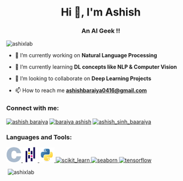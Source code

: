 <h1 align="center">Hi 👋, I'm Ashish</h1>
<h3 align="center">An AI Geek !!</h3>

<p align="left"> 
  <img src="https://komarev.com/ghpvc/?username=ashixlab&label=Profile%20views&color=0e75b6&style=flat" alt="ashixlab" /> 
</p>

- 🔭 I’m currently working on **Natural Language Processing**

- 🌱 I’m currently learning **DL concepts like NLP & Computer Vision**

- 👯 I’m looking to collaborate on **Deep Learning Projects**

- 📫 How to reach me **ashishbaraiya0416@gmail.com**

<h3 align="left">Connect with me:</h3>
<p align="left">
<a href="https://linkedin.com/in/ashish baraiya" target="blank"><img align="center" src="https://raw.githubusercontent.com/rahuldkjain/github-profile-readme-generator/master/src/images/icons/Social/linked-in-alt.svg" alt="ashish baraiya" height="30" width="40" /></a>
<a href="https://kaggle.com/baraiya ashish" target="blank"><img align="center" src="https://raw.githubusercontent.com/rahuldkjain/github-profile-readme-generator/master/src/images/icons/Social/kaggle.svg" alt="baraiya ashish" height="30" width="40" /></a>
<a href="https://instagram.com/ashish_sinh_baaraiya" target="blank"><img align="center" src="https://raw.githubusercontent.com/rahuldkjain/github-profile-readme-generator/master/src/images/icons/Social/instagram.svg" alt="ashish_sinh_baaraiya" height="30" width="40" /></a>
</p>

<h3 align="left">Languages and Tools:</h3>
<p align="left"> 
  <a href="https://www.cprogramming.com/" target="_blank" rel="noreferrer"> 
    <img src="https://raw.githubusercontent.com/devicons/devicon/master/icons/c/c-original.svg" alt="c" width="40" height="40"/> 
  </a> 
  <a href="https://pandas.pydata.org/" target="_blank" rel="noreferrer"> 
    <img src="https://raw.githubusercontent.com/devicons/devicon/2ae2a900d2f041da66e950e4d48052658d850630/icons/pandas/pandas-original.svg" alt="pandas" width="40" height="40"/> 
  </a> 
  <a href="https://www.python.org" target="_blank" rel="noreferrer"> 
    <img src="https://raw.githubusercontent.com/devicons/devicon/master/icons/python/python-original.svg" alt="python" width="40" height="40"/> 
  </a> 
  <a href="https://scikit-learn.org/" target="_blank" rel="noreferrer"> 
    <img src="https://upload.wikimedia.org/wikipedia/commons/0/05/Scikit_learn_logo_small.svg" alt="scikit_learn" width="40" height="40"/> 
  </a> 
  <a href="https://seaborn.pydata.org/" target="_blank" rel="noreferrer"> 
    <img src="https://seaborn.pydata.org/_images/logo-mark-lightbg.svg" alt="seaborn" width="40" height="40"/> 
  </a> 
  <a href="https://www.tensorflow.org" target="_blank" rel="noreferrer"> 
    <img src="https://www.vectorlogo.zone/logos/tensorflow/tensorflow-icon.svg" alt="tensorflow" width="40" height="40"/> 
  </a> 
</p>

<p>&nbsp;<img align="center" src="https://github-readme-stats.vercel.app/api?username=ashixlab&show_icons=true&locale=en" alt="ashixlab" /></p>
